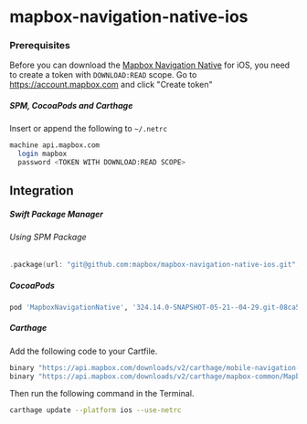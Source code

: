 # mapbox-navigation-native-ios

### Prerequisites

Before you can download the [Mapbox Navigation Native](https://github.com/mapbox/mapbox-navigation-native) for iOS, you need to create a token with `DOWNLOAD:READ` scope.
Go to https://account.mapbox.com and click "Create token"

##### SPM, CocoaPods and Carthage
Insert or append the following to `~/.netrc`

```bash
machine api.mapbox.com
  login mapbox
  password <TOKEN WITH DOWNLOAD:READ SCOPE>
```

## Integration

##### Swift Package Manager

###### Using SPM Package

```swift
.package(url: "git@github.com:mapbox/mapbox-navigation-native-ios.git", from: "324.14.0-SNAPSHOT-05-21--04-29.git-08ca514-SNAPSHOT.0521T1050Z.1f5ce2a"),
```

##### CocoaPods

```ruby
pod 'MapboxNavigationNative', '324.14.0-SNAPSHOT-05-21--04-29.git-08ca514-SNAPSHOT.0521T1050Z.1f5ce2a'
```

##### Carthage

Add the following code to your Cartfile.

```bash
binary "https://api.mapbox.com/downloads/v2/carthage/mobile-navigation-native/MapboxNavigationNative.json" == 324.14.0-SNAPSHOT-05-21--04-29.git-08ca514-SNAPSHOT.0521T1050Z.1f5ce2a
binary "https://api.mapbox.com/downloads/v2/carthage/mapbox-common/MapboxCommon-ios.json" == 24.14.0-SNAPSHOT-05-21--04-29.git-08ca514
```

Then run the following command in the Terminal.
```bash
carthage update --platform ios --use-netrc
```

